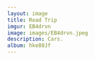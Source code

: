 ```yaml
---
layout: image
title: Road Trip
imgur: EB4drvn
image: images/EB4drvn.jpeg
description: Cars.
album: hke80Jf
---
```


